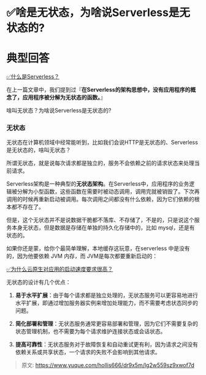 # ✅啥是无状态，为啥说Serverless是无状态的?


# 典型回答

[✅什么是Serverless？](https://www.yuque.com/hollis666/dr9x5m/lco3if6kdlrrd1pd?view=doc_embed)

在上一篇文章中，我们提到过『**在Serverless的架构思想中，没有应用程序的概念了，应用程序被分解为无状态的函数。**』

啥叫无状态？为啥说Serverless是无状态的?


### 无状态

无状态在计算机领域中经常能听到，比如我们会说HTTP是无状态的、Serverless 是无状态的，啥叫无状态？

所谓无状态，就是说每次请求都是独立的，服务不会依赖之前的请求状态来处理当前请求。

Serverless架构是一种典型的**无状态架构**。在Serverless中，应用程序的业务逻辑被分解为小型函数，这些函数在需要时被动态调用，调用完就被销毁了。下次再调用的时候再重新启动被调用。每次调用之间都没有什么依赖，因为它们依赖的根本都不存在了。

但是，这个无状态并不是说数据干脆都不落库、不存储了，不是的，只是说这个服务本身无状态，但是数据是存储在单独的持久化存储中的，比如 mysql，还是有状态的。

如果你还是蒙，给你个最简单理解，本地缓存这玩意，在serverless 中是没有的，因为他要依赖 JVM 内存，而 JVM是每次都要重新启动的：

[✅为什么云原生对应用的启动速度要求很高？](https://www.yuque.com/hollis666/dr9x5m/gxlhg3tppov8q13r?view=doc_embed)

无状态的设计有几个优点：

1. **易于水平扩展**：由于每个请求都是独立处理的，无状态服务可以更容易地进行水平扩展，即通过增加服务器实例来增加处理能力，而不需要考虑状态同步的问题。

2. **简化部署和管理**：无状态服务通常更容易部署和管理，因为它们不需要复杂的状态管理机制，也不需要为每个请求维护连接状态或会话状态。

3. **提高可靠性**：无状态服务对于故障恢复和自动重试更有利，因为请求之间没有依赖关系或共享状态，一个请求的失败不会影响到其他请求。


> 原文: <https://www.yuque.com/hollis666/dr9x5m/lg2w559sz9xwof7d>